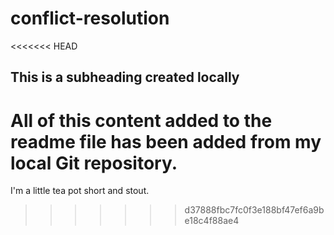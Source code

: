 # conflict-resolution

<<<<<<< HEAD
## This is a subheading created locally

All of this content added to the readme file has been added from my local Git repository.
=======
I'm a little tea pot short and stout.
>>>>>>> d37888fbc7fc0f3e188bf47ef6a9be18c4f88ae4
